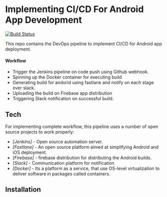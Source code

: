 # Implementing CI/CD For Android App Development

[![Build Status](https://travis-ci.org/joemccann/dillinger.svg?branch=master)](https://travis-ci.org/joemccann/dillinger)

This repo contains the DevOps pipeline to implement CI/CD for Android app deployment.

#### Workflow
- Trigger the Jenkins pipeline on code push using Github webhook.
- Spinning up the Docker container for executing build
- Generating build for andorid using fastlane and notify on each stage over slack.
- Uploading the build on Firebase app distribution
- Triggering Slack notification on successful build.

## Tech

For implementing complete workflow, this pipeline uses a number of open source projects to work properly:
- *[Jenkins]* - Open source automation server.
- *[Fastlane]* - An open source platform aimed at simplifying Android and iOS deployment.
- *[Firebase]* - firebase distribution for distributing the Android builds.
- *[Slack]* - Communication platform for notification
- *[Docker]* - Its a platform as a service, that use OS-level virtualization to deliver software in packages called containers.

## Installation